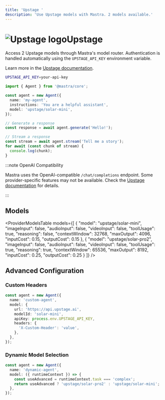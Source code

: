 ```yaml
---
title: 'Upstage '
description: 'Use Upstage models with Mastra. 2 models available.'
---
```


# <img src="https://models.dev/logos/upstage.svg" alt="Upstage logo" className="inline w-8 h-8 mr-2 align-middle dark:invert dark:brightness-0 dark:contrast-200" />Upstage

Access 2 Upstage models through Mastra's model router. Authentication is handled automatically using the `UPSTAGE_API_KEY` environment variable.

Learn more in the [Upstage documentation](https://developers.upstage.ai).

```bash
UPSTAGE_API_KEY=your-api-key
```

```typescript
import { Agent } from '@mastra/core';

const agent = new Agent({
  name: 'my-agent',
  instructions: 'You are a helpful assistant',
  model: 'upstage/solar-mini',
});

// Generate a response
const response = await agent.generate('Hello!');

// Stream a response
const stream = await agent.stream('Tell me a story');
for await (const chunk of stream) {
  console.log(chunk);
}
```

:::note OpenAI Compatibility

Mastra uses the OpenAI-compatible `/chat/completions` endpoint. Some provider-specific features may not be available. Check the [Upstage documentation](https://developers.upstage.ai) for details.

:::

## Models

<ProviderModelsTable
models={[
{
"model": "upstage/solar-mini",
"imageInput": false,
"audioInput": false,
"videoInput": false,
"toolUsage": true,
"reasoning": false,
"contextWindow": 32768,
"maxOutput": 4096,
"inputCost": 0.15,
"outputCost": 0.15
},
{
"model": "upstage/solar-pro2",
"imageInput": false,
"audioInput": false,
"videoInput": false,
"toolUsage": true,
"reasoning": true,
"contextWindow": 65536,
"maxOutput": 8192,
"inputCost": 0.25,
"outputCost": 0.25
}
]}
/>

## Advanced Configuration

### Custom Headers

```typescript
const agent = new Agent({
  name: 'custom-agent',
  model: {
    url: 'https://api.upstage.ai',
    modelId: 'solar-mini',
    apiKey: process.env.UPSTAGE_API_KEY,
    headers: {
      'X-Custom-Header': 'value',
    },
  },
});
```

### Dynamic Model Selection

```typescript
const agent = new Agent({
  name: 'dynamic-agent',
  model: ({ runtimeContext }) => {
    const useAdvanced = runtimeContext.task === 'complex';
    return useAdvanced ? 'upstage/solar-pro2' : 'upstage/solar-mini';
  },
});
```
